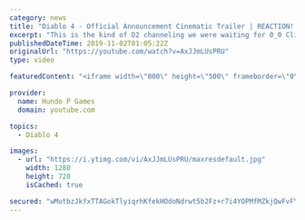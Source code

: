 ```yaml
---
category: news
title: "Diablo 4 - Official Announcement Cinematic Trailer | REACTION! | Hype Hideout"
excerpt: "This is the kind of D2 channeling we were waiting for 0_0 Click Here To Subscribe ..."
publishedDateTime: 2019-11-02T01:05:22Z
originalUrl: "https://youtube.com/watch?v=AxJJmLUsPRU"
type: video

featuredContent: "<iframe width=\"800\" height=\"500\" frameborder=\"0\" src=\"https://www.youtube.com/embed/AxJJmLUsPRU\" allow=\"accelerometer; autoplay; encrypted-media; gyroscope; picture-in-picture\" allowfullscreen></iframe>"

provider:
  name: Hundo P Games
  domain: youtube.com

topics:
  - Diablo 4

images:
  - url: "https://i.ytimg.com/vi/AxJJmLUsPRU/maxresdefault.jpg"
    width: 1280
    height: 720
    isCached: true

secured: "wMutbzJkfxTTAGokTlyiqrhKfekHOdoNdrwt5b2Fz+r7i4YOPMfMZkjQwFvFYf0/88p8NMwkZORDLNXGXD25Kcp/YYAU5ScpkPZRISLZ4UB65aGp3HuB0dfrUSGL8NGy37Cpk2wRaCUgFjnWE65RA3MLTNJkZSlNYsDkE35lfOCrgz99H05UWJrjCFaFsZjLrKOZmUqPx8XWb+g13CdEKiqzPy2r+nD1u+Eo/AxTjplR3IhYSJqIO2/eSZ5e77hO4VsOspQKWEJDBeKmZA3jbe0uYAyciADWJxYXhA5bEsFNH6Ytq8C9SPUv+BZFwFiQg7G9K5A6EKMjnvBTpM1boFfibTqio3kAGQSo2EQ0FsBrfd9tDnWwJZ8gSs9f4GOBaLg/4TnSwryDAtX01ItDPuOXiE0AFR7aAcUP8k9hyXG86zor+XdpR9KdpniIv5Ud;YO6ur1DFbycLXj7qeJhXQQ=="
---
```


